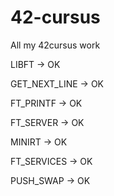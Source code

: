 # 42-cursus

All my 42cursus work

LIBFT         -> OK

GET_NEXT_LINE -> OK

FT_PRINTF     -> OK

FT_SERVER     -> OK

MINIRT        -> OK

FT_SERVICES   -> OK

PUSH_SWAP     -> OK


